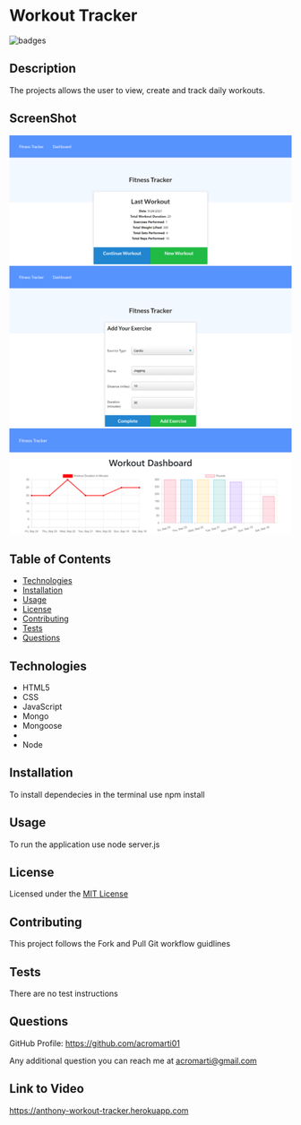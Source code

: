 # Workout Tracker

![badges](https://img.shields.io/badge/license-MIT_License-brightgreen)

## Description

The projects allows the user to view, create and track daily workouts. 

## ScreenShot

![Image](./images/screenshot.png)
![Image](./images/screenshot3.png)
![Image](./images/screenshot2.png)

## Table of Contents

- [Technologies](#technologies)
- [Installation](#installation)
- [Usage](#usage)
- [License](#license)
- [Contributing](#contributing)
- [Tests](#tests)
- [Questions](#questions)

## Technologies

<ul>
    <li>HTML5</li>
    <li>CSS</li>
    <li>JavaScript</li>    
    <li>Mongo</li>
    <li>Mongoose<li>
    <li>Node</li>
</ul>


## Installation

To install dependecies in the terminal use npm install

## Usage

To run the application use node server.js

## License

Licensed under the <a href="./LICENSE.txt">MIT License</a>

## Contributing

This project follows the Fork and Pull Git workflow guidlines

## Tests

There are no test instructions

## Questions

GitHub Profile: <a href="https://github.com/acromarti01">https://github.com/acromarti01</a>

Any additional question you can reach me at <u>acromarti@gmail.com</u>

## Link to Video

https://anthony-workout-tracker.herokuapp.com




